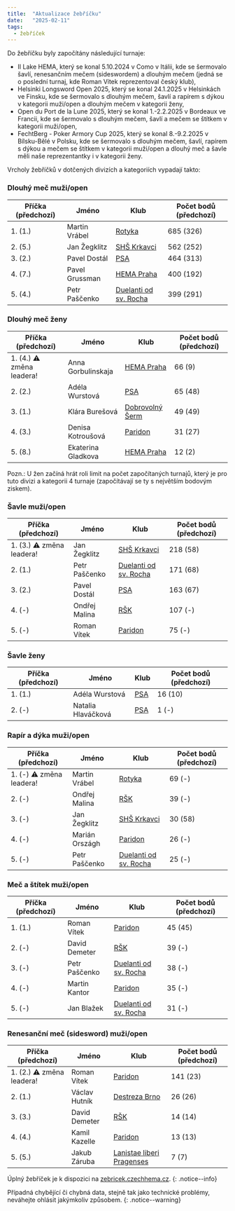 ```yaml
---
title:  "Aktualizace žebříčku"
date:   "2025-02-11"
tags:
  - žebříček
---
```

Do žebříčku byly započítány následující turnaje:

* II Lake HEMA, který se konal 5.10.2024 v Como v Itálii, kde se šermovalo šavlí, renesančním mečem (sideswordem) a dlouhým mečem (jedná se o poslední turnaj, kde Roman Vítek reprezentoval český klub),
* Helsinki Longsword Open 2025, který se konal 24.1.2025 v Helsinkách ve Finsku, kde se šermovalo s dlouhým mečem, šavlí a rapírem s dýkou v kategorii muži/open a dlouhým mečem v kategorii ženy,
* Open du Port de la Lune 2025, který se konal 1.-2.2.2025 v Bordeaux ve Francii, kde se šermovalo s dlouhým mečem, šavlí a mečem se štítkem v kategorii muži/open,
* FechtBerg - Poker Armory Cup 2025, který se konal 8.-9.2.2025 v Bílsku-Bělé v Polsku, kde se šermovalo s dlouhým mečem, šavlí, rapírem s dýkou a mečem se štítkem v kategorii muži/open a dlouhý meč a šavle měli naše reprezentantky i v kategorii ženy. 

Vrcholy žebříčků v dotčených divizích a kategoriích vypadají takto:

### Dlouhý meč muži/open

| Příčka (předchozí) | Jméno | Klub | Počet bodů (předchozí) |
|--------|-------|------|------------|
| 1. (1.) | Martin Vrábel | [Rotyka](/kluby/rotyka) | 685 (326) |
| 2. (5.) | Jan Žegklitz | [SHŠ Krkavci](/kluby/shs-krkavci) | 562 (252) |
| 3. (2.) | Pavel Dostál | [PSA](/kluby/psa) | 464 (313) |
| 4. (7.) | Pavel Grussman | [HEMA Praha](/kluby/hema-praha) | 400 (192) |
| 5. (4.) | Petr Paščenko | [Duelanti od sv. Rocha](/kluby/duelanti) | 399 (291) |

### Dlouhý meč ženy

| Příčka (předchozí) | Jméno | Klub | Počet bodů (předchozí) |
|--------|-------|------|------------|
| 1. (4.) ⚠️ změna leadera! | Anna Gorbulinskaja | [HEMA Praha](/kluby/hema-praha) | 66 (9) |
| 2. (2.) | Adéla Wurstová | [PSA](/kluby/psa) | 65 (48) |
| 3. (1.) | Klára Burešová | [Dobrovolný Šerm](/kluby/dobrovolny-serm) | 49 (49) |
| 4. (3.) | Denisa Kotroušová | [Paridon](/kluby/paridon) | 31 (27) |
| 5. (8.) | Ekaterina Gladkova | [HEMA Praha](/kluby/hema-praha) | 12 (2) |

Pozn.: U žen začíná hrát roli limit na počet započítaných turnajů, který je pro tuto divizi a kategorii 4 turnaje (započítávají se ty s největším bodovým ziskem).

### Šavle muži/open

| Příčka (předchozí) | Jméno | Klub | Počet bodů (předchozí) |
|--------|-------|------|------------|
| 1. (3.) ⚠️ změna leadera! | Jan Žegklitz | [SHŠ Krkavci](/kluby/shs-krkavci) | 218 (58) |
| 2. (1.) | Petr Paščenko | [Duelanti od sv. Rocha](/kluby/duelanti) | 171 (68) |
| 3. (2.) | Pavel Dostál | [PSA](/kluby/psa) | 163 (67) |
| 4. (-) | Ondřej Malina | [RŠK](/kluby/rsk) | 107 (-) |
| 5. (-) | Roman Vítek | [Paridon](/kluby/paridon) | 75 (-) |

### Šavle ženy

| Příčka (předchozí) | Jméno | Klub | Počet bodů (předchozí) |
|--------|-------|------|------------|
| 1. (1.) | Adéla Wurstová | [PSA](/kluby/psa) | 16 (10) |
| 2. (-) | Natalia Hlaváčková | [PSA](/kluby/psa) | 1 (-) |

### Rapír a dýka muži/open

| Příčka (předchozí) | Jméno | Klub | Počet bodů (předchozí) |
|--------|-------|------|------------|
| 1. (-) ⚠️ změna leadera! | Martin Vrábel | [Rotyka](/kluby/rotyka) | 69 (-) |
| 2. (-) | Ondřej Malina | [RŠK](/kluby/rsk) | 39 (-) |
| 3. (-) | Jan Žegklitz | [SHŠ Krkavci](/kluby/shs-krkavci) | 30 (58) |
| 4. (-) | Marián Országh | [Paridon](/kluby/paridon) | 26 (-) |
| 5. (-) | Petr Paščenko | [Duelanti od sv. Rocha](/kluby/duelanti) | 25 (-) |

### Meč a štítek muži/open

| Příčka (předchozí) | Jméno | Klub | Počet bodů (předchozí) |
|--------|-------|------|------------|
| 1. (1.) | Roman Vítek | [Paridon](/kluby/paridon) | 45 (45) |
| 2. (-) | David Demeter | [RŠK](/kluby/rsk) | 39 (-) |
| 3. (-) | Petr Paščenko | [Duelanti od sv. Rocha](/kluby/duelanti) | 38 (-) |
| 4. (-) | Martin Kantor | [Paridon](/kluby/paridon) | 35 (-) |
| 5. (-) | Jan Blažek | [Duelanti od sv. Rocha](/kluby/duelanti) | 31 (-) |

### Renesanční meč (sidesword) muži/open

| Příčka (předchozí) | Jméno | Klub | Počet bodů (předchozí) |
|--------|-------|------|------------|
| 1. (2.) ⚠️ změna leadera! | Roman Vítek | [Paridon](/kluby/paridon) | 141 (23) |
| 2. (1.) | Václav Hutník | [Destreza Brno](/kluby/destreza-brno) | 26 (26) |
| 3. (3.) | David Demeter | [RŠK](/kluby/rsk) | 14 (14) |
| 4. (4.) | Kamil Kazelle | [Paridon](/kluby/paridon) | 13 (13) |
| 5. (5.) | Jakub Záruba | [Lanistae liberi Pragenses](/kluby/lanistae) | 7 (7) |

Úplný žebříček je k dispozici na [zebricek.czechhema.cz](https://zebricek.czechhema.cz).
{: .notice--info}

Případná chybějící či chybná data, stejně tak jako technické problémy, neváhejte ohlásit jakýmkoliv způsobem.
{: .notice--warning}